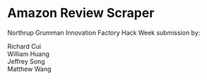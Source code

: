 # Amazon Review Scraper

Northrup Grumman Innovation Factory Hack Week submission by:  
  
Richard Cui  
William Huang  
Jeffrey Song  
Matthew Wang  

